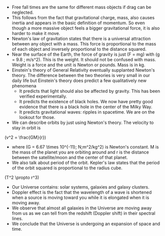 - Free fall times are the same for different mass objects if drag can be neglected.
- This follows from the fact that gravitational charge, mass, also causes inertia and appears in the basic definition of momentum. So even though a more massive object feels a bigger gravitational force, it is also harder to make it move.
- Newton's law of gravitation states that there is a universal attraction between any object with a mass. This force is proportional to the mass of each object and inversely proportional to the distance squared.
- Near the surface of the Earth, the force of gravity is just \(F = mg\) with \(g = 9.8 \; m/s^2\). This is the weight. It should not be confused with mass. Weight is a force and the unit is Newton or pounds. Mass is in kg.
- Einstein's theory of General Relativity eventually supplanted Newton's theory. The difference between the two theories is very small in our daily life but Einstein's theory does predict a few qualitatively new phenomena 
  - It predicts that light should also be affected by gravity. This has been verified experimentally.
  - It predicts the existence of black holes. We now have pretty good evidence that there is a black hole in the center of the Milky Way.
  - It predicts gravitational waves: ripples in spacetime. We are on the lookout for those.
- We can describe orbits by just using Newton's theory. The velocity to stay in orbit is

\(v^2 = \frac{GM}{r}\)

- where \(G = 6.67 \times 10^{-11}\; N\;m^2/kg^2\) is Newton's constant. M is the mass of the planet you are orbiting around and r is the distance between the satellite/moon and the center of that planet.
- We also talk about period of the orbit. Kepler's law states that the period of the orbit squared is proportional to the radius cube.

\(T^2 \propto r^3\)

- Our Universe contains: solar systems, galaxies and galaxy clusters.
- Doppler effect is the fact that the wavelength of a wave is shortened when a source is moving toward you while it is elongated when it is moving away.
- We observe that almost all galaxies in the Universe are moving away from us as we can tell from the redshift (Doppler shift) in their spectral lines.
- We conclude that the Universe is undergoing an expansion of space and time.